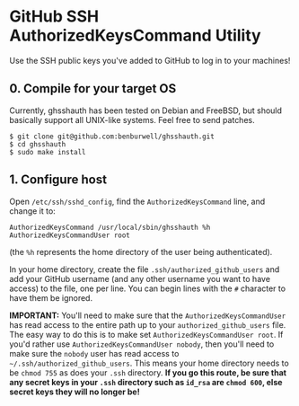 # GitHub SSH AuthorizedKeysCommand Utility

Use the SSH public keys you've added to GitHub to log in to your machines!

## 0. Compile for your target OS

Currently, ghsshauth has been tested on Debian and FreeBSD, but should basically
support all UNIX-like systems. Feel free to send patches.

```
$ git clone git@github.com:benburwell/ghsshauth.git
$ cd ghsshauth
$ sudo make install
```

## 1. Configure host

Open `/etc/ssh/sshd_config`, find the `AuthorizedKeysCommand` line, and change
it to:

```
AuthorizedKeysCommand /usr/local/sbin/ghsshauth %h
AuthorizedKeysCommandUser root
```

(the `%h` represents the home directory of the user being authenticated).

In your home directory, create the file `.ssh/authorized_github_users` and add
your GitHub username (and any other username you want to have access) to the
file, one per line. You can begin lines with the `#` character to have them be
ignored.

**IMPORTANT:** You'll need to make sure that the `AuthorizedKeysCommandUser` has
read access to the entire path up to your `authorized_github_users` file. The
easy way to do this is to make set `AuthorizedKeysCommandUser root`. If you'd
rather use `AuthorizedKeysCommandUser nobody`, then you'll need to make sure
the `nobody` user has read access to `~/.ssh/authorized_github_users`. This
means your home directory needs to be `chmod 755` as does your `.ssh` directory.
**If you go this route, be sure that any secret keys in your `.ssh` directory
such as `id_rsa` are `chmod 600`, else secret keys they will no longer be!**
